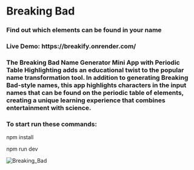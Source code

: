 <h1>Breaking Bad</h1>
<h3>Find out which elements can be found in your name</h3>
<h3>Live Demo: https://breakify.onrender.com/<h3>
<p>The Breaking Bad Name Generator Mini App with Periodic Table Highlighting adds an educational twist to the popular name transformation tool. In addition to generating Breaking Bad-style names, this app highlights characters in the input names that can be found on the periodic table of elements, creating a unique learning experience that combines entertainment with science.</p>
<h3>To start run these commands:</h3>
<p>npm install</p>
<p>npm run dev</p>

![Breaking_Bad](https://github.com/ThangVPham/BreakingBadName/assets/78657808/a978eb78-60c6-4fad-bb64-d4f933c84058)
